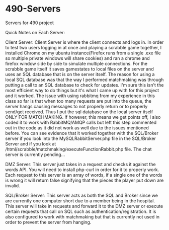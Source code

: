 # 490-Servers
Servers for 490 project

Quick Notes on Each Server:

Client Server:
Client Server is where the client connects and logs in. 
In order to test two users logging in at once and playing a scrabble game together, I installed Chrome on my ubuntu instance(Firefox runs from a single .exe file so multiple private windows will share cookies) and ran a chrome and firefox window side by side to simulate multiple connections.
For the scrabble game itself it saves gamestates to local files on the server and uses an SQL database that is on the server itself.
The reason for using a local SQL database was that the way I performed matchmaking was through putting a call to an SQL database to check for updates. I'm sure this isn't the most efficient way to do things but it's what I came up with for this project and it worked. The issue with using rabbitmq from my experience in this class so far is that when too many requests are put into the queue, the server hangs causing messages to not properly return or to properly send/get received. Thus I put the sql database on the local server itself ONLY FOR MATCHMAKING. If however, this means we get points off, I also coded it to work with RabbitMQ/AMQP calls but left this step commented out in the code as it did not work as well due to the issues mentioned before. You can see evidence that it worked together with the SQL/Broker server if you look into the MySQLRabbitServer.php file in the SQL/Broker Server and if you look at /html/scrabble/matchmaking/executeFunctionRabbit.php file.
The chat server is currently pending...


DMZ Server:
This server just takes in a request and checks it against the words API. You will need to install php-curl in order for it to properly work.
Each request to this server is an array of words, if a single one of the words is wrong it will return false signifying that the pieces the player put down are invalid.


SQL/Broker Server:
This server acts as both the SQL and Broker since we are currently one computer short due to a member being in the hospital.
This server will take in requests and forward it to the DMZ server or execute certain requests that call on SQL such as authentication/registration. 
It is also configured to work with matchmaking but that is currently not used in order to prevent the server from hanging. 



